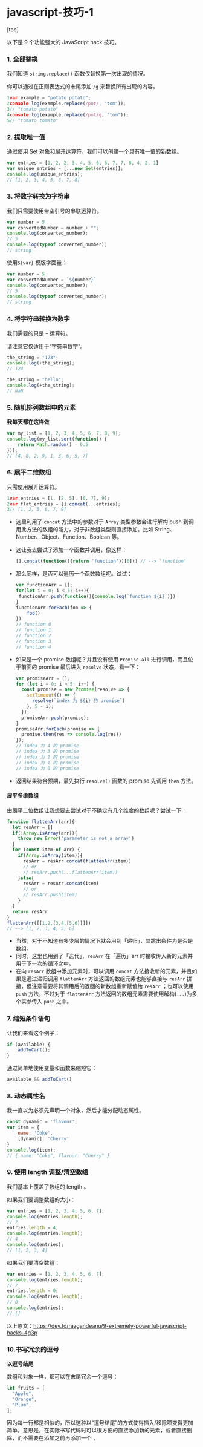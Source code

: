 # javascript-技巧-1

[toc]

以下是 9 个功能强大的  JavaScript hack 技巧。

### 1. 全部替换

我们知道 `string.replace()` 函数仅替换第一次出现的情况。

你可以通过在正则表达式的末尾添加 `/g` 来替换所有出现的内容。

```js
1var example = "potato potato";
2console.log(example.replace(/pot/, "tom")); 
3// "tomato potato"
4console.log(example.replace(/pot/g, "tom")); 
5// "tomato tomato"
```

### 2. 提取唯一值

通过使用 Set 对象和展开运算符，我们可以创建一个具有唯一值的新数组。

```js
var entries = [1, 2, 2, 3, 4, 5, 6, 6, 7, 7, 8, 4, 2, 1]
var unique_entries = [...new Set(entries)];
console.log(unique_entries);
// [1, 2, 3, 4, 5, 6, 7, 8]
```

### 3. 将数字转换为字符串

我们只需要使用带空引号的串联运算符。

```js
var number = 5
var convertedNumber = number + "";
console.log(converted_number);
// 5
console.log(typeof converted_number); 
// string
```

使用`${var}` 模版字面量：

```   js
var number = 5
var convertedNumber = `${number}`
console.log(converted_number);
// 5
console.log(typeof converted_number); 
// string
```

### 4. 将字符串转换为数字

我们需要的只是 `+` 运算符。

请注意它仅适用于“字符串数字”。

```js
the_string = "123";
console.log(+the_string);
// 123

the_string = "hello";
console.log(+the_string);
// NaN
```

### 5. 随机排列数组中的元素

**我每天都在这样做**

```js
var my_list = [1, 2, 3, 4, 5, 6, 7, 8, 9];
console.log(my_list.sort(function() {
    return Math.random() - 0.5
})); 
// [4, 8, 2, 9, 1, 3, 6, 5, 7]
```

### 6. 展平二维数组

只需使用展开运算符。

```js
1var entries = [1, [2, 5], [6, 7], 9];
2var flat_entries = [].concat(...entries); 
3// [1, 2, 5, 6, 7, 9]
```

- 这里利用了 `concat` 方法中的参数对于 `Array` 类型参数会进行解构 push 到调用此方法的数组的能力，对于非数组类型则直接添加。比如 String、Number、Object、Function、Boolean 等。

- 这让我去尝试了添加一个函数并调用，像这样：

  ```js
  [].concat(function(){return 'function'})[0]() // --> 'function'
  ```

- 那么同样，是否可以遍历一个函数数组呢。试试：

  ```js
  var functionArr = [];
  for(let i = 0; i < 5; i++){
   functionArr.push(function(){console.log(`function ${i}`)})   
  }
  functionArr.forEach(foo => {
      foo()
  })
  // function 0
  // function 1
  // function 2
  // function 3
  // function 4
  ```

- 如果是一个 promise 数组呢？并且没有使用 `Promise.all` 进行调用，而且位于前面的 promise 最后进入 `resolve` 状态，看一下：

  ```js
  var promiseArr = [];
  for (let i = 0; i < 5; i++) {
    const promise = new Promise(resolve => {
      setTimeout(() => {
        resolve(`index 为 ${i} 的 promise`)
      }, 5 - i);
    });
    promiseArr.push(promise);
  }
  promiseArr.forEach(promise => {
    promise.then(res => console.log(res))
  });
  // index 为 4 的 promise
  // index 为 3 的 promise
  // index 为 2 的 promise
  // index 为 1 的 promise
  // index 为 0 的 promise
  ```

- 返回结果符合预期，最先执行 `resolve()` 函数的 promise 先调用 `then` 方法。

#### 展平多维数组

由展平二位数组让我想要去尝试对于不确定有几个维度的数组呢？尝试一下：

```js
function flattenArr(arr){
  let resArr = []
  if(!Array.isArray(arr)){
    throw new Error('parameter is not a array')
  }
  for (const item of arr) {
    if(Array.isArray(item)){
      resArr = resArr.concat(flattenArr(item))
      // or
      // resArr.push(...flattenArr(item))
    }else{
      resArr = resArr.concat(item)
      // or
      // resArr.push(item)
    }
  }
  return resArr
}
flattenArr([[1,2,[3,4,[5,6]]]])
// --> [1, 2, 3, 4, 5, 6]
```

- 当然，对于不知道有多少层的情况下就会用到「递归」，其跳出条件为是否是数组。
- 同时，这里也用到了「迭代」，`resArr` 在「遍历」arr 时接收传入新的元素并用于下一次的循环之中。
- 在向 `resArr` 数组中添加元素时，可以调用 `concat` 方法接收新的元素，并且如果是通过递归调用 `flattenArr` 方法返回的数组元素也能够直接与 `resArr` 拼接，但注意需要将其调用后的返回的新数组重新赋值给 `resArr` ；也可以使用 `push` 方法，不过对于 `flattenArr` 方法返回的数组元素需要使用解构(`...`)为多个实参传入 `push` 之中。

### 7. 缩短条件语句

让我们来看这个例子：

```js
if (available) {
    addToCart();
}
```

通过简单地使用变量和函数来缩短它：	

```js
available && addToCart()
```

### 8. 动态属性名

我一直以为必须先声明一个对象，然后才能分配动态属性。

```js
const dynamic = 'flavour';
var item = {
    name: 'Coke',
    [dynamic]: 'Cherry'
}
console.log(item); 
// { name: "Coke", flavour: "Cherry" }
```

### 9. 使用 length  调整/清空数组

我们基本上覆盖了数组的 length 。

如果我们要调整数组的大小：

```js
var entries = [1, 2, 3, 4, 5, 6, 7];  
console.log(entries.length); 
// 7  
entries.length = 4;  
console.log(entries.length); 
// 4  
console.log(entries); 
// [1, 2, 3, 4]
```

如果我们要清空数组：

```js
var entries = [1, 2, 3, 4, 5, 6, 7]; 
console.log(entries.length); 
// 7  
entries.length = 0;   
console.log(entries.length); 
// 0 
console.log(entries); 
// []
```

以上原文：https://dev.to/razgandeanu/9-extremely-powerful-javascript-hacks-4g3p

### 10.书写冗余的逗号

**以逗号结尾**

数组和对象一样，都可以在末尾冗余一个逗号：

```javascript
let fruits = [
  "Apple",
  "Orange",
  "Plum",
];
```

因为每一行都是相似的，所以这种以“逗号结尾”的方式使得插入/移除项变得更加简单。意思是，在实际书写代码时可以很方便的直接添加新的元素，或者直接删除，而不需要在添加之前再添加一个 `,`